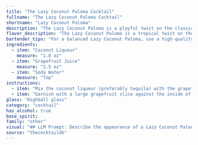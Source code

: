 ```yaml
---
title: "The Lazy Coconut Paloma Cocktail"
fullname: "The Lazy Coconut Paloma Cocktail"
shortname: "Lazy Coconut Paloma"
description: "The Lazy Coconut Paloma is a playful twist on the classic Paloma, a tequila-based cocktail born in Mexico. This variation swaps tequila for coconut liqueur, lending a tropical twist to the grapefruit and soda water base.  "
flavor_description: "The Lazy Coconut Paloma is a tropical twist on the classic Paloma. It boasts a refreshing, slightly sweet and tangy flavor profile. The coconut liqueur adds a creamy, nutty sweetness, perfectly balanced by the tartness of the grapefruit juice. The soda water provides a light and bubbly finish, making it a perfect summer sipper. "
bartender_tips: "For a balanced Lazy Coconut Paloma, use a high-quality coconut liqueur with subtle sweetness. Fresh grapefruit juice is key, so make sure it's not overly bitter. Build the drink over ice, starting with the liqueur, then juice, and top with soda water for optimal carbonation. Don't overshake, as it will dilute the flavors. Garnish with a grapefruit wedge for a refreshing touch. "
ingredients:
  - item: "Coconut Liqueur"
    measure: "1.0 oz"
  - item: "Grapefruit Juice"
    measure: "2.5 oz"
  - item: "Soda Water"
    measure: "Top"
instructions:
  - item: "Mix the coconut liqueur (preferably tequila) with the grapefruit juice and top with soda water."
  - item: "Garnish with a large grapefruit slice against the inside of the glass."
glass: "Highball glass"
category: "cocktail"
has_alcohol: true
base_spirit:
family: "other"
visual: "## LLM Prompt: Describe the appearance of a Lazy Coconut Paloma cocktail, made with Coconut Liqueur, Grapefruit Juice, and Soda Water. Consider the following aspects:* **Color:** Is it a vibrant, opaque hue, or a lighter, translucent shade? What specific color words best describe it? * **Texture:**  Is it bubbly, smooth, or layered? Are there any visible ingredients like ice or fruit?* **Overall impression:** Does it evoke a sense of tropical relaxation, or a more refined sophistication? * **Specific details:** Are there any unique visual elements, like a garnish or the way the ingredients interact?**Example:** Imagine a cocktail with a pale, sun-kissed hue, reminiscent of a tropical sunset. The drink is gently fizzy, with tiny bubbles dancing on the surface.  A whisper of white coconut cream clings to the rim, creating a subtle, creamy contrast against the vibrant grapefruit color. It's a refreshing and visually appealing drink, perfect for a warm summer evening. "
source: "thecocktaildb"
---
```


